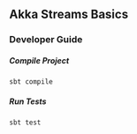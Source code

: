 ## Akka Streams Basics

### Developer Guide

##### Compile Project
```
sbt compile
```

##### Run Tests
```
sbt test
```